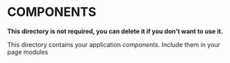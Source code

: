 # COMPONENTS

**This directory is not required, you can delete it if you don't want to use it.**

This directory contains your application *components*.
Include them in your page modules